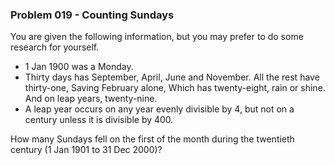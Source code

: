 ### Problem  019 - Counting Sundays

You are given the following information, but you may prefer to do some research for yourself.

* 1 Jan 1900 was a Monday.
* Thirty days has September, April, June and November. All the rest have thirty-one, Saving February alone, Which has twenty-eight, rain or shine. And on leap years, twenty-nine.
* A leap year occurs on any year evenly divisible by 4, but not on a century unless it is divisible by 400.

How many Sundays fell on the first of the month during the twentieth century (1 Jan 1901 to 31 Dec 2000)?
